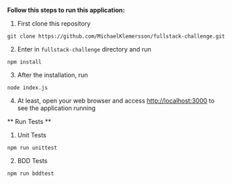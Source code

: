 **Follow this steps to run this application:**

1. First clone this repository
```shell
git clone https://github.com/MichaelKlemersson/fullstack-challenge.git
```
2. Enter in `fullstack-challenge` directory and run
```shell
npm install
```
3. After the installation, run
```shell
node index.js
```
4. At least, open your web browser and access [http://localhost:3000](http://localhost:3000) to see the application running

** Run Tests **

1. Unit Tests
```shell
npm run unittest
```
2. BDD Tests
```shell
npm run bddtest
```
